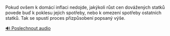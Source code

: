
Pokud ovšem k domácí inflaci nedojde, jakýkoli růst cen dovážených statků povede buď k poklesu jejich spotřeby, nebo k omezení spotřeby ostatních statků. Tak se spustí proces přizpůsobení popsaný výše.

[🔊 Poslechnout audio](/data/7-paragraphs/audio/chapter_83/para_008-Pokud-ovem-k-domc-inflaci-nedojde-jakkoli-rs.mp3)
